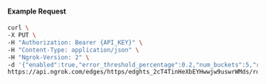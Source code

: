 <!-- Code generated for API Clients. DO NOT EDIT. -->

#### Example Request

```bash
curl \
-X PUT \
-H "Authorization: Bearer {API_KEY}" \
-H "Content-Type: application/json" \
-H "Ngrok-Version: 2" \
-d '{"enabled":true,"error_threshold_percentage":0.2,"num_buckets":5,"rolling_window":300,"tripped_duration":120,"volume_threshold":20}' \
https://api.ngrok.com/edges/https/edghts_2cT4TinHeXbEYHwwjw9uswrWMds/routes/edghtsrt_2cT4ThcBXQDdlG6qPs1PD7XJF16/circuit_breaker
```

